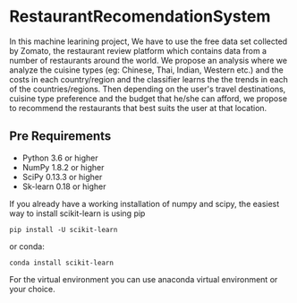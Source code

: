 # RestaurantRecomendationSystem

In this machine learining project, We have to use the free data set collected by Zomato, the restaurant review platform which contains data from a number of restaurants around the world. We propose an analysis where we analyze the cuisine types  (eg: Chinese, Thai, Indian, Western etc.) and the costs in each country/region and the classifier learns the the trends in each of the countries/regions. Then depending on the user's travel destinations, cuisine type preference and the budget that he/she can afford, we propose to recommend the restaurants that best suits the user at that location.



## Pre Requirements

* Python 3.6 or higher
* NumPy 1.8.2 or higher
* SciPy 0.13.3 or higher
* Sk-learn 0.18 or higher


If you already have a working installation of numpy and scipy, the easiest way to install scikit-learn is using pip

`pip install -U scikit-learn`

or conda:

`conda install scikit-learn`

For the virtual environment you can use anaconda virtual environment or your choice.

